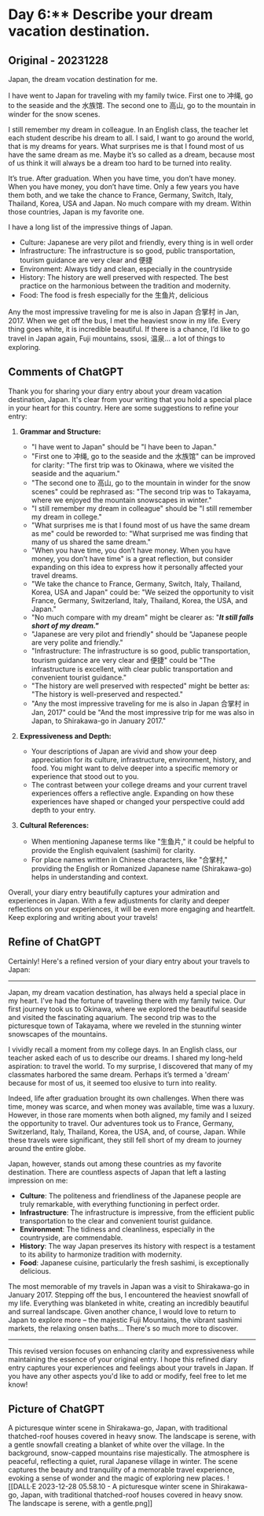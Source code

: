 # Day 6:** Describe your dream vacation destination.

## Original - 20231228
Japan, the dream vocation destination for me.

I have went to Japan for traveling with my family twice. First one to 冲绳, go to the seaside and the 水族馆. The second one to 高山, go to the mountain in winder for the snow scenes.

I still remember my dream in colleague. In an English class, the teacher let each student describe his dream to all. I said, I want to go around the world, that is my dreams for years. What surprises me is that I found most of us have the same dream as me. Maybe it’s so called as a dream, because most of us think it will always be a dream too hard to be turned into reality.

It’s true. After graduation. When you have time, you don’t have money. When you have money, you don’t have time. Only a few years you have them both, and we take the chance to France, Germany, Switch, Italy, Thailand, Korea, USA and Japan. No much compare with my dream. Within those countries, Japan is my favorite one.

I have a long list of the impressive things of Japan. 
- Culture: Japanese are very pilot and friendly, every thing is in well order
- Infrastructure: The infrastructure is so good, public transportation, tourism guidance are very clear and 便捷
- Environment: Always tidy and clean, especially in the countryside
- History: The history are well preserved with respected. The best practice on the harmonious between the tradition and modernity.
- Food: The food is fresh especially for the 生鱼片, delicious 

Any the most impressive traveling for me is also in Japan 合掌村 in Jan, 2017. When we get off the bus, I met the heaviest snow in my life. Every thing goes white, it is incredible beautiful. If there is a chance, I’d like to go travel in Japan again, Fuji mountains, ssosi, 温泉… a lot of things to exploring.

## Comments of ChatGPT
  
Thank you for sharing your diary entry about your dream vacation destination, Japan. It's clear from your writing that you hold a special place in your heart for this country. Here are some suggestions to refine your entry:

1. **Grammar and Structure:**
    
    - "I have went to Japan" should be "I have been to Japan."
    - "First one to 冲绳, go to the seaside and the 水族馆" can be improved for clarity: "The first trip was to Okinawa, where we visited the seaside and the aquarium."
    - "The second one to 高山, go to the mountain in winder for the snow scenes" could be rephrased as: "The second trip was to Takayama, where we enjoyed the mountain snowscapes in winter."
    - "I still remember my dream in colleague" should be "I still remember my dream in college."
    - "What surprises me is that I found most of us have the same dream as me" could be reworded to: "What surprised me was finding that many of us shared the same dream."
    - "When you have time, you don’t have money. When you have money, you don’t have time" is a great reflection, but consider expanding on this idea to express how it personally affected your travel dreams.
    - "We take the chance to France, Germany, Switch, Italy, Thailand, Korea, USA and Japan" could be: "We seized the opportunity to visit France, Germany, Switzerland, Italy, Thailand, Korea, the USA, and Japan."
    - "No much compare with my dream" might be clearer as: "***It still falls short of my dream."***
    - "Japanese are very pilot and friendly" should be "Japanese people are very polite and friendly."
    - "Infrastructure: The infrastructure is so good, public transportation, tourism guidance are very clear and 便捷" could be "The infrastructure is excellent, with clear public transportation and convenient tourist guidance."
    - "The history are well preserved with respected" might be better as: "The history is well-preserved and respected."
    - "Any the most impressive traveling for me is also in Japan 合掌村 in Jan, 2017" could be "And the most impressive trip for me was also in Japan, to Shirakawa-go in January 2017."
2. **Expressiveness and Depth:**
    
    - Your descriptions of Japan are vivid and show your deep appreciation for its culture, infrastructure, environment, history, and food. You might want to delve deeper into a specific memory or experience that stood out to you.
    - The contrast between your college dreams and your current travel experiences offers a reflective angle. Expanding on how these experiences have shaped or changed your perspective could add depth to your entry.
3. **Cultural References:**
    
    - When mentioning Japanese terms like "生鱼片," it could be helpful to provide the English equivalent (sashimi) for clarity.
    - For place names written in Chinese characters, like "合掌村," providing the English or Romanized Japanese name (Shirakawa-go) helps in understanding and context.

Overall, your diary entry beautifully captures your admiration and experiences in Japan. With a few adjustments for clarity and deeper reflections on your experiences, it will be even more engaging and heartfelt. Keep exploring and writing about your travels!

## Refine of ChatGPT
Certainly! Here's a refined version of your diary entry about your travels to Japan:

---

Japan, my dream vacation destination, has always held a special place in my heart. I've had the fortune of traveling there with my family twice. Our first journey took us to Okinawa, where we explored the beautiful seaside and visited the fascinating aquarium. The second trip was to the picturesque town of Takayama, where we reveled in the stunning winter snowscapes of the mountains.

I vividly recall a moment from my college days. In an English class, our teacher asked each of us to describe our dreams. I shared my long-held aspiration: to travel the world. To my surprise, I discovered that many of my classmates harbored the same dream. Perhaps it’s termed a 'dream' because for most of us, it seemed too elusive to turn into reality.

Indeed, life after graduation brought its own challenges. When there was time, money was scarce, and when money was available, time was a luxury. However, in those rare moments when both aligned, my family and I seized the opportunity to travel. Our adventures took us to France, Germany, Switzerland, Italy, Thailand, Korea, the USA, and, of course, Japan. While these travels were significant, they still fell short of my dream to journey around the entire globe.

Japan, however, stands out among these countries as my favorite destination. There are countless aspects of Japan that left a lasting impression on me:

- **Culture**: The politeness and friendliness of the Japanese people are truly remarkable, with everything functioning in perfect order.
- **Infrastructure**: The infrastructure is impressive, from the efficient public transportation to the clear and convenient tourist guidance.
- **Environment**: The tidiness and cleanliness, especially in the countryside, are commendable.
- **History**: The way Japan preserves its history with respect is a testament to its ability to harmonize tradition with modernity.
- **Food**: Japanese cuisine, particularly the fresh sashimi, is exceptionally delicious.

The most memorable of my travels in Japan was a visit to Shirakawa-go in January 2017. Stepping off the bus, I encountered the heaviest snowfall of my life. Everything was blanketed in white, creating an incredibly beautiful and surreal landscape. Given another chance, I would love to return to Japan to explore more – the majestic Fuji Mountains, the vibrant sashimi markets, the relaxing onsen baths... There's so much more to discover.

---

This revised version focuses on enhancing clarity and expressiveness while maintaining the essence of your original entry. I hope this refined diary entry captures your experiences and feelings about your travels in Japan. If you have any other aspects you'd like to add or modify, feel free to let me know!

## Picture of ChatGPT
A picturesque winter scene in Shirakawa-go, Japan, with traditional thatched-roof houses covered in heavy snow. The landscape is serene, with a gentle snowfall creating a blanket of white over the village. In the background, snow-capped mountains rise majestically. The atmosphere is peaceful, reflecting a quiet, rural Japanese village in winter. The scene captures the beauty and tranquility of a memorable travel experience, evoking a sense of wonder and the magic of exploring new places.
![[DALL·E 2023-12-28 05.58.10 - A picturesque winter scene in Shirakawa-go, Japan, with traditional thatched-roof houses covered in heavy snow. The landscape is serene, with a gentle.png]]